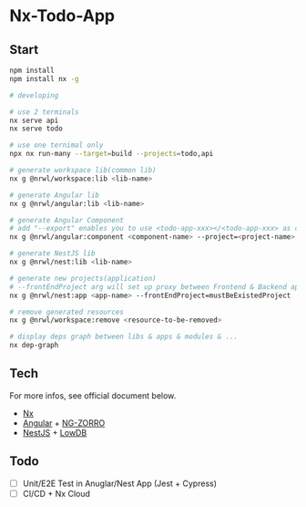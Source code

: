 # Nx-Todo-App

## Start

```bash
npm install
npm install nx -g

# developing

# use 2 terminals
nx serve api
nx serve todo

# use one ternimal only
npx nx run-many --target=build --projects=todo,api

# generate workspace lib(common lib)
nx g @nrwl/workspace:lib <lib-name>

# generate Angular lib
nx g @nrwl/angular:lib <lib-name>

# generate Angular Component
# add "--export" enables you to use <todo-app-xxx></<todo-app-xxx> as command executed once
nx g @nrwl/angular:component <component-name> --project=<project-name> --export

# generate NestJS lib
nx g @nrwl/nest:lib <lib-name>

# generate new projects(application)
# --frontEndProject arg will set up proxy between Frontend & Backend applications
nx g @nrwl/nest:app <app-name> --frontEndProject=mustBeExistedProject

# remove generated resources
nx g @nrwl/workspace:remove <resource-to-be-removed>

# display deps graph between libs & apps & modules & ...
nx dep-graph
```

## Tech

For more infos, see official document below.

- [Nx](https://nx.dev/)
- [Angular](https://angular.cn/) + [NG-ZORRO](https://ng.ant.design/docs/introduce/zh)
- [NestJS](https://nestjs.com/) + [LowDB](https://github.com/typicode/lowdb)

## Todo

- [ ] Unit/E2E Test in Anuglar/Nest App (Jest + Cypress)
- [ ] CI/CD + Nx Cloud
